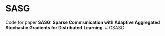 # SASG

Code for paper **SASG: Sparse Communication with Adaptive Aggregated Stochastic Gradients for Distributed Learning**.
#   G S A S G  
 